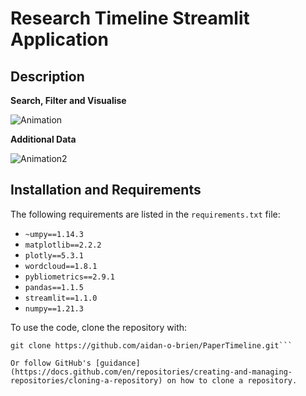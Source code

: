 # Research Timeline Streamlit Application

## Description

__Search, Filter and Visualise__

![Animation](https://user-images.githubusercontent.com/71706696/139323732-2ff600e5-7cf0-4791-be70-3a2046b8b76b.gif)

__Additional Data__

![Animation2](https://user-images.githubusercontent.com/71706696/139323801-ee6901fc-c7c3-4adb-861c-e6d5524e269a.gif)

## Installation and Requirements

The following requirements are listed in the `requirements.txt` file:

+ `~umpy==1.14.3`
+ `matplotlib==2.2.2`
+ `plotly==5.3.1`
+ `wordcloud==1.8.1`
+ `pybliometrics==2.9.1`
+ `pandas==1.1.5`
+ `streamlit==1.1.0`
+ `numpy==1.21.3`

To use the code, clone the repository with:

```
git clone https://github.com/aidan-o-brien/PaperTimeline.git```

Or follow GitHub's [guidance](https://docs.github.com/en/repositories/creating-and-managing-repositories/cloning-a-repository) on how to clone a repository.
